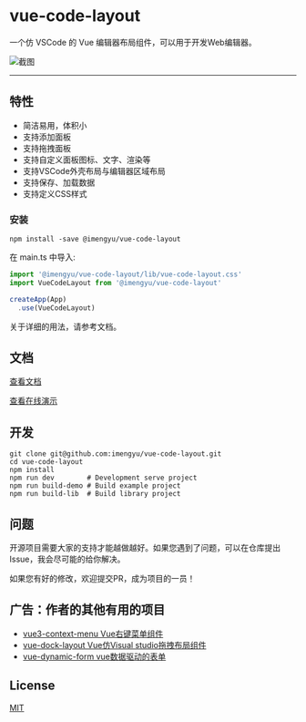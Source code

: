
# vue-code-layout

一个仿 VSCode 的 Vue 编辑器布局组件，可以用于开发Web编辑器。

![截图](https://raw.githubusercontent.com/imengyu/vue-code-layout/main/screenshot/first.jpg)

---

## 特性

* 简洁易用，体积小
* 支持添加面板
* 支持拖拽面板
* 支持自定义面板图标、文字、渲染等
* 支持VSCode外壳布局与编辑器区域布局
* 支持保存、加载数据
* 支持定义CSS样式

### 安装

```
npm install -save @imengyu/vue-code-layout
```

在 main.ts 中导入:

```js
import '@imengyu/vue-code-layout/lib/vue-code-layout.css'
import VueCodeLayout from '@imengyu/vue-code-layout'

createApp(App)
  .use(VueCodeLayout)  

```

关于详细的用法，请参考文档。

## 文档

[查看文档](https://imengyu.top/pages/vue-code-layout-docs/)

[查看在线演示](https://imengyu.top/pages/vue-code-layout-demo/)

## 开发

```shell
git clone git@github.com:imengyu/vue-code-layout.git
cd vue-code-layout
npm install
npm run dev        # Development serve project
npm run build-demo # Build example project
npm run build-lib  # Build library project
```

## 问题

开源项目需要大家的支持才能越做越好。如果您遇到了问题，可以在仓库提出Issue，我会尽可能的给你解决。

如果您有好的修改，欢迎提交PR，成为项目的一员！

## 广告：作者的其他有用的项目

* [vue3-context-menu Vue右键菜单组件](https://github.com/imengyu/vue3-context-menu)
* [vue-dock-layout Vue仿Visual studio拖拽布局组件](https://github.com/imengyu/vue-dock-layout)
* [vue-dynamic-form vue数据驱动的表单](https://github.com/imengyu/vue-dynamic-form)

## License

[MIT](./LICENSE)
